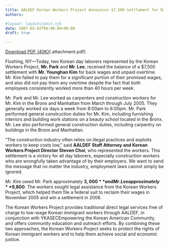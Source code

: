 ```yaml
---
title: AALDEF Korean Workers Project Announces $7,500 Settlement for Day Laborers
authors: 

#layout: layouts/post.njk
date: 2007-05-02T00:00:00+00:00
draft: true

---
```


[Download PDF (40K)][1]{.attachment.pdf}

Flushing, NY—Today, two Korean day laborers represented by the Korean Workers Project, **Mr. Park** and **Mr. Lee**, received the balance of a $7,500 settlement with **Mr. Younghan Kim** for back wages and unpaid overtime. Mr. Kim failed to pay them for a significant portion of their promised wages, and also did not pay them any overtime despite the fact that both employees consistently worked more than 40 hours per week.

Mr. Park and Mr. Lee worked as carpenters and construction workers for Mr. Kim in the Bronx and Manhattan from March through July 2005. They generally worked six days a week from 8:00am to 6:00pm. Mr. Park performed general construction duties for Mr. Kim, including furnishing interiors and building work stations on a beauty school located in the Bronx. Mr. Lee also performed general construction duties, including carpentry on buildings in the Bronx and Manhattan. 

“The construction industry often relies on illegal practices and exploits workers to keep costs low,” said **AALDEF Staff Attorney and Korean Workers Project Director Steven Choi**, who represented the workers. This settlement is a victory for all day laborers, especially construction workers who are wrongfully taken advantage of by their employers. We want to send the message that no matter the industry, employment laws cannot simply be ignored.

Mr. Kim owed Mr. Park approximately **$3,000** and Mr. Lee approximately **$9,800**. The workers sought legal assistance from the Korean Workers Project, which helped them file a federal suit to reclaim their wages in November 2005 and win a settlement in 2006.

The Korean Workers Project provides traditional direct legal services free of charge to low-wage Korean immigrant workers through AALDEF, in conjunction with YKASECEmpowering the Korean American Community, and offers community education and outreach efforts. By combining these two approaches, the Korean Workers Project seeks to protect the rights of Korean immigrant workers and to help them achieve social and economic justice.

[1]: /missing/2007-05-02_280_AALDEFKoreanWo.pdf
